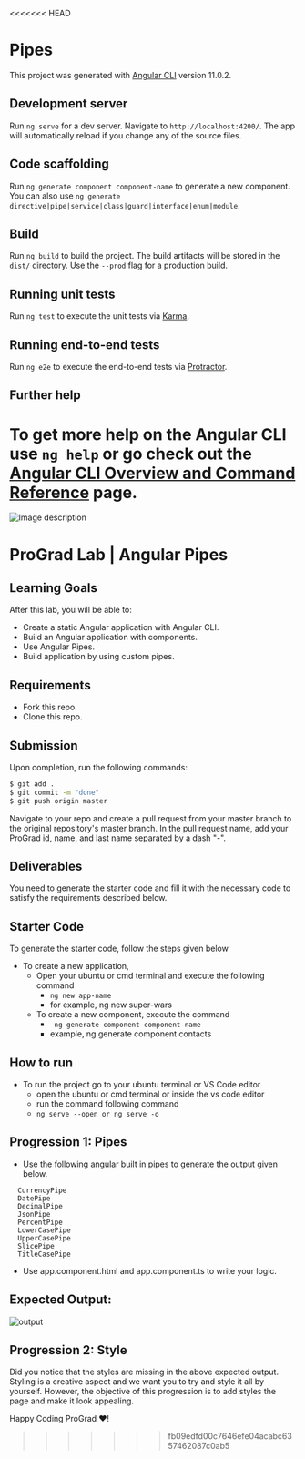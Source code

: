 <<<<<<< HEAD
# Pipes

This project was generated with [Angular CLI](https://github.com/angular/angular-cli) version 11.0.2.

## Development server

Run `ng serve` for a dev server. Navigate to `http://localhost:4200/`. The app will automatically reload if you change any of the source files.

## Code scaffolding

Run `ng generate component component-name` to generate a new component. You can also use `ng generate directive|pipe|service|class|guard|interface|enum|module`.

## Build

Run `ng build` to build the project. The build artifacts will be stored in the `dist/` directory. Use the `--prod` flag for a production build.

## Running unit tests

Run `ng test` to execute the unit tests via [Karma](https://karma-runner.github.io).

## Running end-to-end tests

Run `ng e2e` to execute the end-to-end tests via [Protractor](http://www.protractortest.org/).

## Further help

To get more help on the Angular CLI use `ng help` or go check out the [Angular CLI Overview and Command Reference](https://angular.io/cli) page.
=======
![Image description](https://i1.faceprep.in/ProGrad/face-logo-resized.png)

# ProGrad Lab | Angular Pipes


## Learning Goals

After this lab, you will be able to:

- Create a static Angular application with Angular CLI.
- Build an Angular application with components.
- Use Angular Pipes.
- Build application by using custom pipes.

## Requirements

- Fork this repo.
- Clone this repo.

## Submission

Upon completion, run the following commands:

```bash
$ git add .
$ git commit -m "done"
$ git push origin master
```

Navigate to your repo and create a pull request from your master branch to the original repository's master branch. In the pull request name, add your ProGrad id, name, and last name separated by a dash "-".

## Deliverables

You need to generate the starter code and fill it with the necessary code to satisfy the requirements described below.

## Starter Code

To generate the starter code, follow the steps given below

- To create a new application,
    - Open your ubuntu or cmd terminal and execute the following command
      - ```ng new app-name```
      - for example, ng new super-wars
    - To create a new component, execute the command 
      - ``` ng generate component component-name```
      - example, ng generate component contacts
      
## How to run

- To run the project go to your ubuntu terminal or VS Code editor
    - open the ubuntu or cmd terminal or inside the vs code editor
    - run the command following command
    - ```ng serve --open or ng serve -o```


## Progression 1: Pipes

- Use the following angular built in pipes to generate the output given below.
```
  CurrencyPipe
  DatePipe
  DecimalPipe
  JsonPipe
  PercentPipe
  LowerCasePipe
  UpperCasePipe
  SlicePipe
  TitleCasePipe
```
- Use app.component.html and app.component.ts to write your logic.

## Expected Output:
![output](https://i1.faceprep.in/ProGrad/ts-lab-day4.png)

## Progression 2: Style
Did you notice that the styles are missing in the above expected output. Styling is a creative aspect and we want you to try and style it all by yourself. However, the objective of this progression is to add styles the page and make it look appealing.

Happy Coding ProGrad ❤️!
>>>>>>> fb09edfd00c7646efe04acabc6357462087c0ab5
